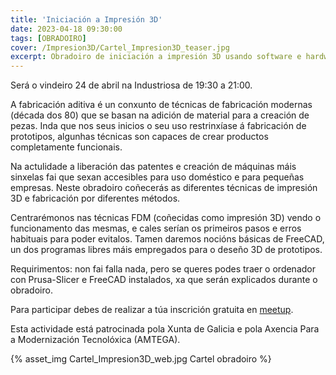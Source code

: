 ```yaml
---
title: 'Iniciación a Impresión 3D'
date: 2023-04-18 09:30:00
tags: [OBRADOIRO]
cover: /Impresion3D/Cartel_Impresion3D_teaser.jpg
excerpt: Obradoiro de iniciación a impresión 3D usando software e hardware libre.
---
```


Será o vindeiro 24 de abril na Industriosa de 19:30 a 21:00.

A fabricación aditiva é un conxunto de técnicas de fabricación modernas (década dos 80) que se basan na adición de material para a creación de pezas. Inda que nos seus inicios o seu uso restrinxíase á fabricación de prototipos, algunhas técnicas son capaces de crear productos completamente funcionais.

Na actulidade a liberación das patentes e creación de máquinas máis sinxelas fai que sexan accesibles para uso doméstico e para pequeñas empresas. Neste obradoiro coñecerás as diferentes técnicas de impresión 3D e fabricación por diferentes métodos.

Centrarémonos nas técnicas FDM (coñecidas como impresión 3D) vendo o funcionamento das mesmas, e cales serían os primeiros pasos e erros habituais para poder evitalos. Tamen daremos nocións básicas de FreeCAD, un dos programas libres máis empregados para o deseño 3D de prototipos.

Requirimentos: non fai falla nada, pero se queres podes traer o ordenador con Prusa-Slicer e FreeCAD instalados, xa que serán explicados durante o obradoiro.

Para participar debes de realizar a túa inscrición gratuita en [meetup](https://www.meetup.com/es-ES/aindustriosa/events/292976563/).

Esta actividade está patrocinada pola Xunta de Galicia e pola Axencia Para a Modernización Tecnolóxica (AMTEGA).


{% asset_img Cartel_Impresion3D_web.jpg Cartel obradoiro %}
